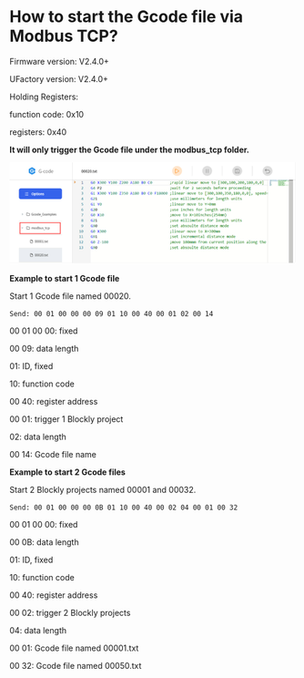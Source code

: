 # How to start the Gcode file via Modbus TCP?

Firmware version: V2.4.0+

UFactory version: V2.4.0+



Holding Registers:

function code: 0x10

registers: 0x40

**It will only trigger the Gcode file under the modbus\_tcp folder.**

![](asset/image3.png)



**Example to start 1 Gcode file**

Start 1 Gcode file named 00020.

```
Send: 00 01 00 00 00 09 01 10 00 40 00 01 02 00 14
```

00 01 00 00: fixed

00 09: data length

01: ID, fixed

10: function code

00 40: register address

00 01: trigger 1 Blockly project

02: data length

00 14: Gcode file name



**Example to start 2 Gcode files**

Start 2 Blockly projects named 00001 and 00032.


```
Send: 00 01 00 00 00 0B 01 10 00 40 00 02 04 00 01 00 32
```

00 01 00 00: fixed

00 0B: data length

01: ID, fixed

10: function code

00 40: register address

00 02: trigger 2 Blockly projects

04: data length

00 01: Gcode file named 00001.txt

00 32: Gcode file named 00050.txt





